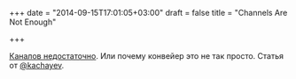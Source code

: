 +++
date = "2014-09-15T17:01:05+03:00"
draft = false
title = "Channels Are Not Enough"

+++

<p><a href="https://gist.github.com/kachayev/21e7fe149bc5ae0bd878">Каналов недостаточно</a>. Или почему конвейер это не так просто. Статья от&nbsp;<a href="https://twitter.com/kachayev">@kachayev</a>.</p>

